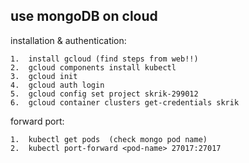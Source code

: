 ## use mongoDB on cloud
installation & authentication:

    1.  install gcloud (find steps from web!!)
    2.  gcloud components install kubectl
    3.  gcloud init
    4.  gcloud auth login
    5.  gcloud config set project skrik-299012
    6.  gcloud container clusters get-credentials skrik

forward port:

    1.  kubectl get pods  (check mongo pod name)
    2.  kubectl port-forward <pod-name> 27017:27017